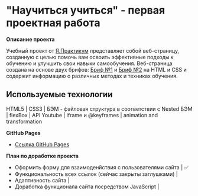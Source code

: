 # "Научиться учиться" - первая проектная работа

**Описание проекта**

Учебный проект от [Я.Практикум](https://practicum.yandex.ru/web/) представляет собой веб-страницу, созданную с целью помочь вам освоить эффективные подходы к обучению и улучшить свои навыки самообучения.
Веб-страница создана на основе двух брифов: [Бриф №1](https://code.s3.yandex.net/web-developer/project-1/sprint-1-brief.pdf) и
[Бриф №2](https://code.s3.yandex.net/web-developer/project-1/sprint-2-brief.pdf) на HTML и CSS и содержит информацию о различных методах и техниках обучения.

## Используемые технологии
HTML5 | CSS3 | БЭМ - файловая структура в соответствии с Nested БЭМ | flexBox | API Youtube | iframe и @keyframes | animation and transformation

**GitHub Pages**

* [Ссылка GitHub Pages](https://elislis7.github.io/how-to-learn/)

**План по доработке проекта**

 - Оформить форму для взаимоденйствия с пользователями сайта | ✅
 - Функциональность всех ссылок (сейчас закрыты заглушками) |
 - Адаптивность сайта |
 - Доработка функционала сайта посредством JavaScript |